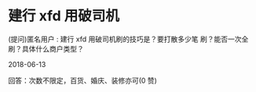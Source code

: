 # 建行 xfd 用破司机

(提问)匿名用户 : 建行 xfd 用破司机刷的技巧是？要打散多少笔 刷？能否一次全刷？具体什么商户类型？

2018-06-13

回答：次数不限定，百货、婚庆、装修亦可(0 赞)